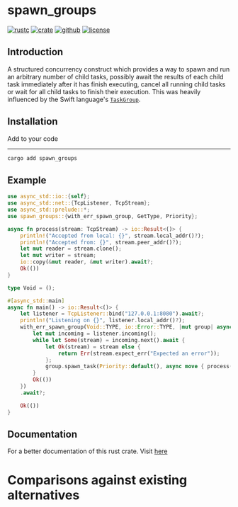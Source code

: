 # spawn_groups

[![rustc](https://img.shields.io/badge/rustc-1.70+-blue?style=flat-square&logo=rust)](https://www.rust-lang.org)
[![crate](https://img.shields.io/docsrs/spawn_groups)](https://docs.rs/spawn_groups/0.1.0)
[![github](https://img.shields.io/badge/spawn_group-grey?logo=Github&logoColor=white&label=github&labelColor=black)](https://github.com/Genaro-Chris/spawn_groups)
[![license](https://img.shields.io/github/license/Genaro-Chris/spawn_groups)]()

## Introduction

A structured concurrency construct which provides a way to spawn and run an arbitrary number of child tasks,
possibly await the results of each child task immediately after it has finish executing, cancel all running child tasks or wait for all child tasks to finish their execution.
This was heavily influenced by the Swift language's [`TaskGroup`](https://developer.apple.com/documentation/swift/taskgroup).

## Installation

Add to your code
****

```sh
cargo add spawn_groups
```

## Example

```rust
use async_std::io::{self};
use async_std::net::{TcpListener, TcpStream};
use async_std::prelude::*;
use spawn_groups::{with_err_spawn_group, GetType, Priority};

async fn process(stream: TcpStream) -> io::Result<()> {
    println!("Accepted from local: {}", stream.local_addr()?);
    println!("Accepted from: {}", stream.peer_addr()?);
    let mut reader = stream.clone();
    let mut writer = stream;
    io::copy(&mut reader, &mut writer).await?;
    Ok(())
}

type Void = ();

#[async_std::main]
async fn main() -> io::Result<()> {
    let listener = TcpListener::bind("127.0.0.1:8080").await?;
    println!("Listening on {}", listener.local_addr()?);
    with_err_spawn_group(Void::TYPE, io::Error::TYPE, |mut group| async move {
        let mut incoming = listener.incoming();
        while let Some(stream) = incoming.next().await {
            let Ok(stream) = stream else {
                return Err(stream.expect_err("Expected an error"));
            };
            group.spawn_task(Priority::default(), async move { process(stream).await });
        }
        Ok(())
    })
    .await?;

    Ok(())
}
```

## Documentation

For a better documentation of this rust crate. Visit [here](https://docs.rs/spawn_groups/1.0.0)


# Comparisons against existing alternatives